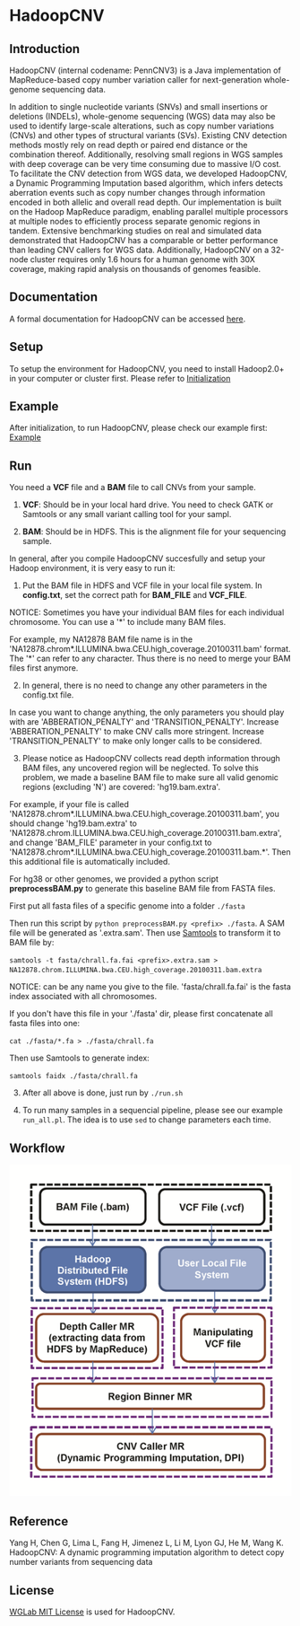 # HadoopCNV

## Introduction

HadoopCNV (internal codename: PennCNV3) is a Java implementation of MapReduce-based copy number variation caller for next-generation whole-genome sequencing data.

In addition to single nucleotide variants (SNVs) and small insertions or deletions (INDELs), whole-genome sequencing (WGS) data may also be used to identify large-scale alterations, such as copy number variations (CNVs) and other types of structural variants (SVs).  Existing CNV detection methods mostly rely on read depth or paired end distance or the combination thereof.  Additionally, resolving small regions in WGS samples with deep coverage can be very time consuming due to massive I/O cost. To facilitate the CNV detection from WGS data, we developed HadoopCNV, a Dynamic Programming Imputation based algorithm, which infers detects aberration events such as copy number changes through information encoded in both allelic and overall read depth.  Our implementation is built on the Hadoop MapReduce paradigm, enabling parallel multiple processors at multiple nodes to efficiently process separate genomic regions in tandem. Extensive benchmarking studies on real and simulated data demonstrated that HadoopCNV has a comparable or better performance than leading CNV callers for WGS data. Additionally, HadoopCNV on a 32-node cluster requires only 1.6 hours for a human genome with 30X coverage, making rapid analysis on thousands of genomes feasible.

## Documentation

A formal documentation for HadoopCNV can be accessed [here](http://hadoopcnv.openbioinformatics.org).

## Setup

To setup the environment for HadoopCNV, you need to install Hadoop2.0+ in your computer or cluster first. Please refer to [Initialization](docs/initialization.md)

## Example

After initialization, to run HadoopCNV, please check our example first:
[Example](docs/example.md)

## Run

You need a **VCF** file and a **BAM** file to call CNVs from your sample. 

1) **VCF**: Should be in your local hard drive. You need to check GATK or Samtools or any small variant calling tool for your sampl.

2) **BAM**: Should be in HDFS. This is the alignment file for your sequencing sample.

In general, after you compile HadoopCNV succesfully and setup your Hadoop environment, it is very easy to run it:

1) Put the BAM file in HDFS and VCF file in your local file system. In **config.txt**, set the correct path for **BAM_FILE** and **VCF_FILE**.

NOTICE: Sometimes you have your individual BAM files for each individual chromosome. You can use a '\*' to include many BAM files.

For example, my NA12878 BAM file name is in the 'NA12878.chrom\*.ILLUMINA.bwa.CEU.high_coverage.20100311.bam' format. The '\*' can refer to any character. Thus there is no need to merge your BAM files first anymore.

2) In general, there is no need to change any other parameters in the config.txt file. 

In case you want to change anything, the only parameters you should play with are 'ABBERATION_PENALTY' and 'TRANSITION_PENALTY'. Increase 'ABBERATION_PENALTY' to make CNV calls more stringent. Increase 'TRANSITION_PENALTY' to make only longer calls to be considered.

3) Please notice as HadoopCNV collects read depth information through BAM files, any uncovered region will be neglected. To solve this problem, we made a baseline BAM file to make sure all valid genomic regions (excluding 'N') are covered: 'hg19.bam.extra'.

For example, if your file is called 'NA12878.chrom\*.ILLUMINA.bwa.CEU.high_coverage.20100311.bam', you should change 'hg19.bam.extra' to 'NA12878.chrom.ILLUMINA.bwa.CEU.high_coverage.20100311.bam.extra', and change 'BAM_FILE' parameter in your config.txt to 'NA12878.chrom\*.ILLUMINA.bwa.CEU.high_coverage.20100311.bam.\*'. Then this additional file is automatically included.

For hg38 or other genomes, we provided a python script **preprocessBAM.py** to generate this baseline BAM file from FASTA files.

First put all fasta files of a specific genome into a folder `./fasta`

Then run this script by `python preprocessBAM.py <prefix> ./fasta`. A SAM file will be generated as '<prefix>.extra.sam'.
Then use [Samtools](http://www.htslib.org/) to transform it to BAM file by: 

`samtools -t fasta/chrall.fa.fai <prefix>.extra.sam > NA12878.chrom.ILLUMINA.bwa.CEU.high_coverage.20100311.bam.extra`

NOTICE: <prefix> can be any name you give to the file. 'fasta/chrall.fa.fai' is the fasta index associated with all chromosomes. 

If you don't have this file in your './fasta' dir, please first concatenate all fasta files into one:

`cat ./fasta/*.fa > ./fasta/chrall.fa`

Then use Samtools to generate index:

`samtools faidx ./fasta/chrall.fa`

3) After all above is done, just run by `./run.sh`

4) To run many samples in a sequencial pipeline, please see our example `run_all.pl`. The idea is to use `sed` to change parameters each time.

## Workflow

![HadoopCNV Workflow](docs/img/PennCNV3.png "HadoopCNV Workflow")

## Reference

Yang H, Chen G, Lima L, Fang H, Jimenez L, Li M, Lyon GJ, He M, Wang K. HadoopCNV: A dynamic programming imputation algorithm to detect copy number variants from sequencing data

## License

[WGLab MIT License](http://wglab.mit-license.org) is used for HadoopCNV.
